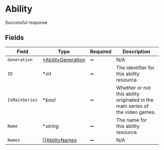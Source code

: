 # Ability

Successful response


## Fields

| Field                                                                         | Type                                                                          | Required                                                                      | Description                                                                   |
| ----------------------------------------------------------------------------- | ----------------------------------------------------------------------------- | ----------------------------------------------------------------------------- | ----------------------------------------------------------------------------- |
| `Generation`                                                                  | [*AbilityGeneration](../../models/shared/abilitygeneration.md)                | :heavy_minus_sign:                                                            | N/A                                                                           |
| `ID`                                                                          | **int*                                                                        | :heavy_minus_sign:                                                            | The identifier for this ability resource.                                     |
| `IsMainSeries`                                                                | **bool*                                                                       | :heavy_minus_sign:                                                            | Whether or not this ability originated in the main series of the video games. |
| `Name`                                                                        | **string*                                                                     | :heavy_minus_sign:                                                            | The name for this ability resource.                                           |
| `Names`                                                                       | [][AbilityNames](../../models/shared/abilitynames.md)                         | :heavy_minus_sign:                                                            | N/A                                                                           |